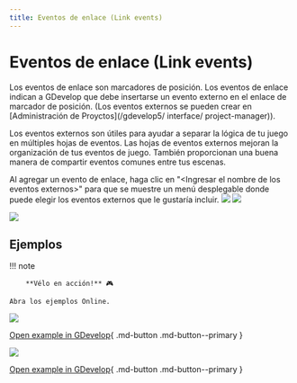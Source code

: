 ```yaml
---
title: Eventos de enlace (Link events)
---
```

# Eventos de enlace (Link events)

Los eventos de enlace son marcadores de posición. Los eventos de enlace indican a GDevelop que debe insertarse un evento externo en el enlace de marcador de posición. (Los eventos externos se pueden crear en [Administración de Proyctos](/gdevelop5/ interface/ project-manager)).

Los eventos externos son útiles para ayudar a separar la lógica de tu juego en múltiples hojas de eventos. Las hojas de eventos externos mejoran la organización de tus eventos de juego. También proporcionan una buena manera de compartir eventos comunes entre tus escenas.

Al agregar un evento de enlace, haga clic en "\<Ingresar el nombre de los eventos externos\>" para que se muestre un menú desplegable donde puede elegir los eventos externos que le gustaría incluir. ![](/gdevelop5/events/externalevents1.png) ![](/gdevelop5/events/externalevents2.png)

![](/gdevelop5/events/linkingexternalevents.png)

## Ejemplos

!!! note

        **Vélo en acción!** 🎮

    Abra los ejemplos Online.

[![](/gdevelop5/events/asteroidexternalexample.png)](https://editor.gdevelop.io/?project=example://asteroids)

[Open example in GDevelop](https://editor.gdevelop.io/?project=example://asteroids){ .md-button .md-button--primary }

[![](/gdevelop5/behaviors/platformerbehavior.png)](https://editor.gdevelop.io/?project=example://platformer)

[Open example in GDevelop](https://editor.gdevelop.io/?project=example://platformer){ .md-button .md-button--primary }
